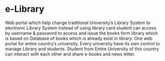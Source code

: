 # e-Library
Web portal which help change traditional University’s Library System to electronic Library System instead of using library card student can access by username & password to access and issue the books form library which is based on Database of books which is already exist in library.
One web portal for entire country’s university. Every university have its own control to manage Library and students.
Student from Entire University of this country can interact with each other and share e-books and news letter.
